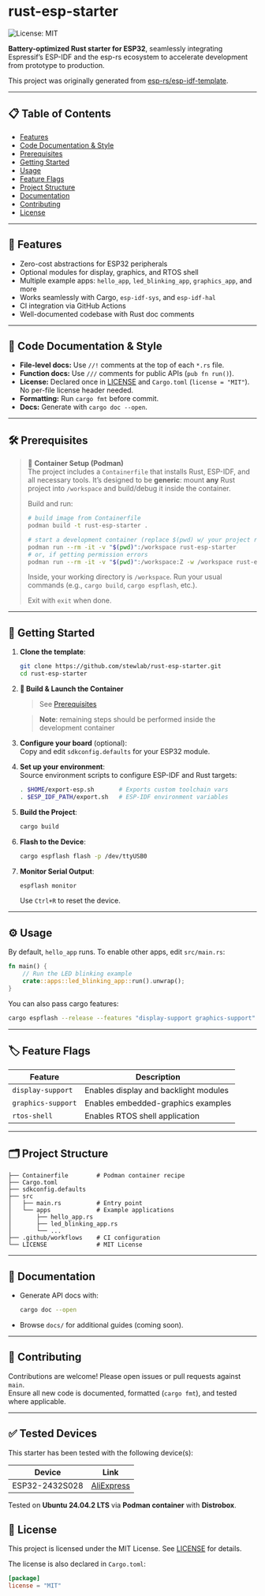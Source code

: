 # rust-esp-starter

![License: MIT](https://img.shields.io/badge/license-MIT-blue.svg)

**Battery-optimized Rust starter for ESP32**, seamlessly integrating Espressif’s ESP-IDF and the esp-rs ecosystem to accelerate development from prototype to production.

This project was originally generated from [esp-rs/esp-idf-template](https://github.com/esp-rs/esp-idf-template).

---


## 📋 Table of Contents

- [Features](#-features)
- [Code Documentation & Style](#-code-documentation--style)
- [Prerequisites](#-prerequisites)
- [Getting Started](#-getting-started)
- [Usage](#-usage)
- [Feature Flags](#-feature-flags)
- [Project Structure](#-project-structure)
- [Documentation](#-documentation)
- [Contributing](#-contributing)
- [License](#-license)

---

## 🔧 Features

- Zero-cost abstractions for ESP32 peripherals
- Optional modules for display, graphics, and RTOS shell
- Multiple example apps: `hello_app`, `led_blinking_app`, `graphics_app`, and more
- Works seamlessly with Cargo, `esp-idf-sys`, and `esp-idf-hal`
- CI integration via GitHub Actions
- Well-documented codebase with Rust doc comments

---

## 🧰 Code Documentation & Style

- **File-level docs:** Use `//!` comments at the top of each `*.rs` file.
- **Function docs:** Use `///` comments for public APIs (`pub fn run()`).
- **License:** Declared once in [LICENSE](LICENSE) and `Cargo.toml` (`license = "MIT"`). No per-file license header needed.
- **Formatting:** Run `cargo fmt` before commit.
- **Docs:** Generate with `cargo doc --open`.

---

## 🛠 Prerequisites

> 🎯 **Container Setup (Podman)**  
> The project includes a `Containerfile` that installs Rust, ESP-IDF, and all necessary tools. It’s designed to be **generic**: mount **any** Rust project into `/workspace` and build/debug it inside the container.
>
> Build and run:
>
> ```bash
> # build image from Containerfile
> podman build -t rust-esp-starter .
> 
> # start a development container (replace $(pwd) w/ your project root)
> podman run --rm -it -v "$(pwd)":/workspace rust-esp-starter
> # or, if getting permission errors 
> podman run --rm -it -v "$(pwd)":/workspace:Z -w /workspace rust-esp-starter
> ```
>
> Inside, your working directory is `/workspace`. Run your usual commands (e.g., `cargo build`, `cargo espflash`, etc.).
>
> Exit with `exit` when done.

<!-- This project includes a `Containerfile` that installs all required tools:

- Rust toolchain and targets (desktop, mobile, embedded)
- ESP-IDF (via official install.sh)
- Xtensa toolchain for ESP32 (`espup`)
- Flashing and debug tools: `cargo-espflash`, `cargo-embed`
- Optional OpenOCD (JTAG support) -->
---

## 🚀 Getting Started



1. **Clone the template**:

   ```bash
   git clone https://github.com/stewlab/rust-esp-starter.git
   cd rust-esp-starter
   ```

2. **🚀 Build & Launch the Container**  

   > See [Prerequisites](#-prerequisites)

   > **Note**: remaining steps should be performed inside the development container


3. **Configure your board** (optional):  
   Copy and edit `sdkconfig.defaults` for your ESP32 module.

4. **Set up your environment**:  
   Source environment scripts to configure ESP-IDF and Rust targets:
   ```bash
   . $HOME/export-esp.sh       # Exports custom toolchain vars
   . $ESP_IDF_PATH/export.sh   # ESP-IDF environment variables
   ```

5. **Build the Project**:  
   ```bash
   cargo build
   ```

6. **Flash to the Device**:  
   ```bash
   cargo espflash flash -p /dev/ttyUSB0
   ```

7. **Monitor Serial Output**:  
   ```bash
   espflash monitor
   ```
   Use `Ctrl+R` to reset the device.
---

## ⚙️ Usage

By default, `hello_app` runs. To enable other apps, edit `src/main.rs`:

```rust
fn main() {
    // Run the LED blinking example
    crate::apps::led_blinking_app::run().unwrap();
}
```

You can also pass cargo features:

```bash
cargo espflash --release --features "display-support graphics-support"
```

---

## 🏷 Feature Flags

| Feature            | Description                           |
| ------------------ | ------------------------------------- |
| `display-support`  | Enables display and backlight modules |
| `graphics-support` | Enables embedded-graphics examples    |
| `rtos-shell`       | Enables RTOS shell application        |

---

## 🗂 Project Structure

```
├── Containerfile        # Podman container recipe
├── Cargo.toml
├── sdkconfig.defaults
├── src
│   ├── main.rs          # Entry point
│   └── apps             # Example applications
│       ├── hello_app.rs
│       ├── led_blinking_app.rs
│       └── ...
├── .github/workflows    # CI configuration
└── LICENSE              # MIT License
```

---

## 📖 Documentation

- Generate API docs with:

  ```bash
  cargo doc --open
  ```
- Browse `docs/` for additional guides (coming soon).

---

## 🤝 Contributing

Contributions are welcome! Please open issues or pull requests against `main`.  
Ensure all new code is documented, formatted (`cargo fmt`), and tested where applicable.

---

## ✅ Tested Devices

This starter has been tested with the following device(s):

| Device         | Link                                                                 |
|----------------|----------------------------------------------------------------------|
| ESP32-2432S028 | [AliExpress](https://www.aliexpress.com/item/1005006470918908.html) |

Tested on **Ubuntu 24.04.2 LTS** via **Podman container** with **Distrobox**.

## 📜 License

This project is licensed under the MIT License. See [LICENSE](LICENSE) for details.

The license is also declared in `Cargo.toml`:

```toml
[package]
license = "MIT"
```
